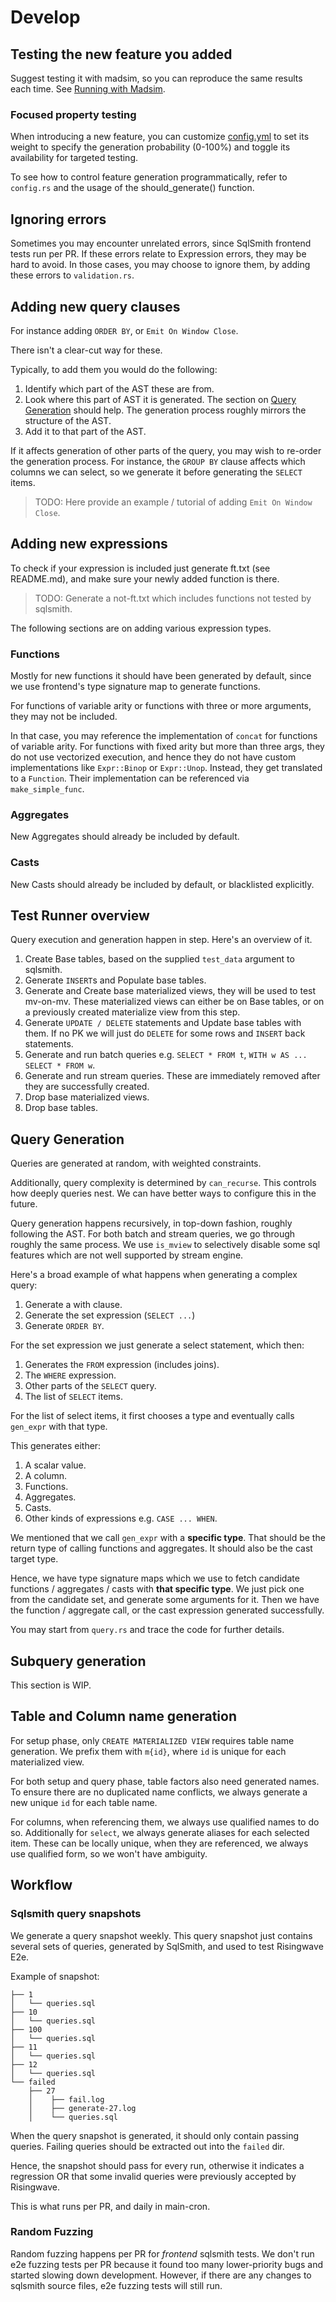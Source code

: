 # Develop

## Testing the new feature you added

Suggest testing it with madsim, so you can reproduce the same results each time.
See [Running with Madsim](./README.md#running-with-madsim).

### Focused property testing

When introducing a new feature, you can customize [config.yml](./config.yml) to
set its weight to specify the generation probability (0-100%) and toggle its availability for targeted testing.

To see how to control feature generation programmatically, refer to `config.rs` and
the usage of the should_generate() function.

## Ignoring errors

Sometimes you may encounter unrelated errors, since SqlSmith frontend tests run per PR.
If these errors relate to Expression errors, they may be hard to avoid.
In those cases, you may choose to ignore them, by adding these errors to `validation.rs`.

## Adding new query clauses

For instance adding `ORDER BY`, or `Emit On Window Close`.

There isn't a clear-cut way for these.

Typically, to add them you would do the following:
1. Identify which part of the AST these are from.
2. Look where this part of AST it is generated.
   The section on [Query Generation](#query-generation) should help.
   The generation process roughly mirrors the structure of the AST.
3. Add it to that part of the AST.

If it affects generation of other parts of the query, you may wish to re-order the generation process.
For instance, the `GROUP BY` clause affects which columns we can select,
so we generate it before generating the `SELECT` items.

> TODO: Here provide an example / tutorial of adding `Emit On Window Close`.

## Adding new expressions

To check if your expression is included just generate ft.txt (see README.md), and make sure your newly added function is there.

> TODO: Generate a not-ft.txt which includes functions not tested by sqlsmith.

The following sections are on adding various expression types.

### Functions

Mostly for new functions it should have been generated by default, since we use frontend's type signature map to generate functions.

For functions of variable arity or functions with three or more arguments, they may not be included.

In that case, you may reference the implementation of `concat` for functions of variable arity.
For functions with fixed arity but more than three args, they do not use vectorized execution,
and hence they do not have custom implementations like `Expr::Binop` or `Expr::Unop`. Instead, they get translated to a `Function`.
Their implementation can be referenced via `make_simple_func`.

### Aggregates

New Aggregates should already be included by default.

### Casts

New Casts should already be included by default, or blacklisted explicitly.

## Test Runner overview

Query execution and generation happen in step. Here's an overview of it.
1. Create Base tables, based on the supplied `test_data` argument to sqlsmith.
2. Generate `INSERT`s and Populate base tables.
3. Generate and Create base materialized views, they will be used to test mv-on-mv.
   These materialized views can either be on Base tables,
   or on a previously created materialize view from this step.
4. Generate `UPDATE / DELETE` statements and Update base tables with them.
   If no PK we will just do `DELETE` for some rows and `INSERT` back statements.
5. Generate and run batch queries e.g. `SELECT * FROM t`, `WITH w AS ... SELECT * FROM w`.
6. Generate and run stream queries.
   These are immediately removed after they are successfully created.
7. Drop base materialized views.
8. Drop base tables.

## Query Generation

Queries are generated at random, with weighted constraints.

Additionally, query complexity is determined by `can_recurse`. This controls how deeply queries nest.
We can have better ways to configure this in the future.

Query generation happens recursively, in top-down fashion, roughly following the AST.
For both batch and stream queries, we go through roughly the same process.
We use `is_mview` to selectively disable some sql features which are not well supported by stream engine.

Here's a broad example of what happens when generating a complex query:
1. Generate a with clause.
2. Generate the set expression (`SELECT ...`)
3. Generate `ORDER BY`.

For the set expression we just generate a select statement, which then:
1. Generates the `FROM` expression (includes joins).
2. The `WHERE` expression.
3. Other parts of the `SELECT` query.
4. The list of `SELECT` items.

For the list of select items, it first chooses a type and eventually calls `gen_expr` with that type.

This generates either:
1. A scalar value.
2. A column.
3. Functions.
4. Aggregates.
5. Casts.
6. Other kinds of expressions e.g. `CASE ... WHEN`.

We mentioned that we call `gen_expr` with a **specific type**.
That should be the return type of calling functions and aggregates.
It should also be the cast target type.

Hence, we have type signature maps which we use to fetch candidate functions / aggregates / casts with **that specific type**.
We just pick one from the candidate set, and generate some arguments for it.
Then we have the function / aggregate call, or the cast expression generated successfully.

You may start from `query.rs` and trace the code for further details.

## Subquery generation

This section is WIP.

## Table and Column name generation

For setup phase, only `CREATE MATERIALIZED VIEW` requires table name generation. We prefix them with `m{id}`, where `id` is unique for each materialized view.

For both setup and query phase, table factors also need generated names.
To ensure there are no duplicated name conflicts, we always generate a new unique `id` for each table name.

For columns, when referencing them, we always use qualified names to do so.
Additionally for `select`, we always generate aliases for each selected item.
These can be locally unique, when they are referenced, we always use qualified form, so we won't have ambiguity.

## Workflow

### Sqlsmith query snapshots

We generate a query snapshot weekly.
This query snapshot just contains several sets of queries, generated by SqlSmith, and used to test Risingwave E2e.

Example of snapshot:
```text
├── 1
│   └── queries.sql
├── 10
│   └── queries.sql
├── 100
│   └── queries.sql
├── 11
│   └── queries.sql
├── 12
│   └── queries.sql
└── failed
    ├── 27
    │    ├── fail.log
    │    ├── generate-27.log
    │    └── queries.sql
```

When the query snapshot is generated, it should only contain passing queries.
Failing queries should be extracted out into the `failed` dir.

Hence, the snapshot should pass for every run, otherwise it indicates a regression OR that some invalid queries were
previously accepted by Risingwave.

This is what runs per PR, and daily in main-cron.

### Random Fuzzing

Random fuzzing happens per PR for *frontend* sqlsmith tests.
We don't run e2e fuzzing tests per PR because it found too many lower-priority bugs and started slowing down development.
However, if there are any changes to sqlsmith source files, e2e fuzzing tests will still run.